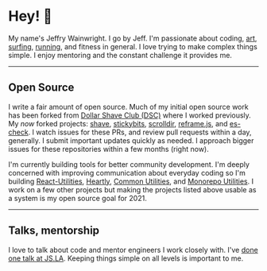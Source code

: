 # Hey! 🥤

My name's Jeffry Wainwright. I go by Jeff. I'm passionate about coding, [art](https://www.instagram.com/porkypaints/), [surfing](https://www.instagram.com/p/BrlE4oSnF05/), [running](https://www.strava.com/athletes/722335), and fitness in general. I love trying to make complex things simple. 
I enjoy mentoring and the constant challenge it provides me. 

---

## Open Source

I write a fair amount of open source. Much of my initial open source work has been forked from [Dollar Shave Club (DSC)](https://github.com/dollarshaveclub) where I  worked previously. My _now_ forked projects: [shave](https://github.com/yowainwright/shave), [stickybits](https://github.com/yowainwright/stickybits), [scrolldir](https://github.com/yowainwright/scrolldir/), [reframe.js](https://github.com/yowainwright/reframe.js), and [es-check](https://github.com/yowainwright/es-check). I watch issues for these PRs, and review pull requests within a day, generally. I submit important updates quickly as needed. I approach bigger issues for these repositories within a few months (right now). 

I'm currently building tools for better community development. I'm deeply concerned with improving communication about everyday coding so I'm building [React-Utilities](https://github.com/react-utilities/react-utilities), [Heartly](https://github.com/heartly/heartly), [Common Utilities](https://github.com/yowainwright/common-utilities), and [Monorepo Utilities](https://github.com/yowainwright/monorepo-utilities). I work on a few other projects but making the projects listed above usable as a system is my open source goal for 2021. 

--- 

## Talks, mentorship

I love to talk about code and mentor engineers I work closely with. I've [done one talk at JS.LA](https://www.youtube.com/watch?v=8YQ8BGSOsyE). Keeping things simple on all levels is important to me.

